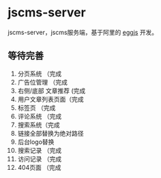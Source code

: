 # jscms-server

jscms-server，jscms服务端，基于阿里的 [eggjs](https://github.com/eggjs/egg) 开发。

## 等待完善

1. 分页系统 （完成
1. 广告位管理 （完成
1. 右侧/底部 文章推荐 (完成
1. 用户文章列表页面（完成
1. 标签页 （完成
1. 评论系统 （完成
1. 搜索系统（完成
1. 链接全部替换为绝对路径
1. 后台logo替换
1. 搜索记录 （完成
1. 访问记录 （完成
1. 404页面 （完成

